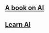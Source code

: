 ## [A book on AI](https://www.google.com/search?ei=ninrW63JMoug8APz5biAAg&q=Artificial+Intelligence%3A+A+Modern+Approach+pdf+third+edition&oq=Artificial+Intelligence%3A+A+Modern+Approach+pdf+third+edition&gs_l=psy-ab.3...21.5578..5767...5.0..1.485.3040.11j3j3j2j1......0....1..gws-wiz.......0j35i304i39j0i13j0i22i30j33i160j0i8i13i30j35i39.0fVHDqwkjkM)

## [Learn AI](https://github.com/GokuMohandas/practicalAI)
